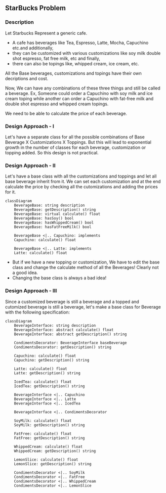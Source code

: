 ## StarBucks Problem
### Description
Let Starbucks Represent a generic cafe.
- A cafe has beverages like Tea, Espresso, Latte, Mocha, Capuchino etc.and additionally,
- they can be customized with various customizations like soy milk double shot espresso, fat free milk, etc and finally,
- there can also be topings like, whipped cream, ice cream, etc.

All the Base beverages, customizations and topings have their own decriptions and cost.

Now, We can have any combinations of these three things and still be called a beverage. Ex, Someone could order a Capuchino with soy milk and ice cream toping while another can order a Capuchino with fat-free milk and double shot espresso and whipped cream topings.

We need to be able to calculate the price of each beverage.

### Design Approach - I
Let's have a separate class for all the possible combinations of Base Beverage X Customizations X Toppings. But this will lead to exponential growth in the number of classes for each beverage, customization or topping added. So this design is not practical.

### Design Approach - II
Let's have a base class with all the customizations and toppings and let all base beverage inherit from it. We can set each customization and at the end calculate the price by checking all the cutomizations and adding the prices for it.
```mermaid
classDiagram
    BeverageBase: string description
    BeverageBase: getDescription() string
    BeverageBase: virtual calculate() float
    BeverageBase: hasSoy() bool
    BeverageBase: hasWhippedCream() bool
    BeverageBase: hasFatFreeMilk() bool

    BeverageBase <|.. Capuchino: implements
    Capuchino: calculate() float
    
    BeverageBase <|.. Latte: implements
    Latte: calculate() float
```
- But if we have a new topping or customization, We have to edit the base class and change the calculate method of all the Beverages! Clearly not a good idea.
- Changing the base class is always a bad idea!

### Design Approach - III
Since a customized beverage is still a beverage and a topped and cutomized beverage is still a beverage, let's make a base class for Beverage with the following specification:
```mermaid
classDiagram
    BeverageInterface: string description
    BeverageInterface: abstract calculate() float
    BeverageInterface: abstract getDescription() string

    CondimentsDecorator: BeverageInterface baseBeverage
    CondimentsDecorator: getDescription() string

    Capuchino: calculate() float
    Capuchino: getDescription() string

    Latte: calculate() float
    Latte: getDescription() string
    
    IcedTea: calculate() float
    IcedTea: getDescription() string

    BeverageInterface <|.. Capuchino
    BeverageInterface <|.. Latte
    BeverageInterface <|.. IcedTea

    BeverageInterface <|.. CondimentsDecorator

    SoyMilk: calculate() float
    SoyMilk: getDescription() string

    FatFree: calculate() float
    FatFree: getDescription() string

    WhippedCream: calculate() float
    WhippedCream: getDescription() string

    LemonSlice: calculate() float
    LemonSlice: getDescription() string

    CondimentsDecorator <|.. SoyMilk
    CondimentsDecorator <|.. FatFree
    CondimentsDecorator <|.. WhippedCream
    CondimentsDecorator <|.. LemonSlice
```